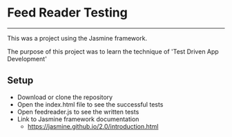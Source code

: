 # Feed Reader Testing
------------------------------------
This was a project using the Jasmine framework.

The purpose of this project was to learn the technique of 'Test Driven App Development'

## Setup

* Download or clone the repository
* Open the index.html file to see the successful tests
* Open feedreader.js to see the written tests
* Link to Jasmine framework documentation
   * https://jasmine.github.io/2.0/introduction.html


